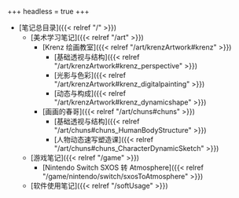 +++
headless = true
+++

- [笔记总目录]({{< relref "/" >}})
  - [美术学习笔记]({{< relref "/art" >}})
    - [Krenz 绘画教室]({{< relref "/art/krenzArtwork#krenz" >}})
      - [基础透视与结构]({{< relref "/art/krenzArtwork#krenz_perspective" >}})
      - [光影与色彩]({{< relref "/art/krenzArtwork#krenz_digitalpainting" >}})
      - [动态与构成]({{< relref "/art/krenzArtwork#krenz_dynamicshape" >}})
    - [画画的春哥]({{< relref "/art/chuns#chuns" >}})
      - [基础透视与结构]({{< relref "/art/chuns#chuns_HumanBodyStructure" >}})
      - [人物动态速写塑造课]({{< relref "/art/chuns#chuns_CharacterDynamicSketch" >}})
  - [游戏笔记]({{< relref "/game" >}})
    - [Nintendo Switch SXOS 转 Atmosphere]({{< relref "/game/nintendo/switch/sxosToAtmosphere" >}})
  - [软件使用笔记]({{< relref "/softUsage" >}})
